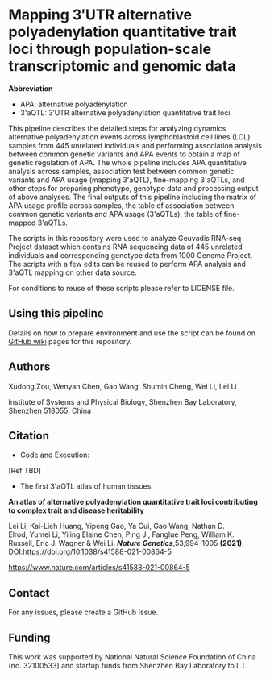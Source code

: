 # Mapping 3′UTR alternative polyadenylation quantitative trait loci through population-scale transcriptomic and genomic data

**Abbreviation** 
* APA: alternative polyadenylation
* 3'aQTL: 3′UTR alternative polyadenylation quantitative trait loci

This pipeline describes the detailed steps for analyzing dynamics alternative polyadenylation events across lymphoblastoid cell lines (LCL) samples from 445 unrelated individuals and performing association analysis between common genetic variants and APA events to obtain a map of genetic regulation of APA. The whole pipeline includes APA quantitative analysis across samples, association test between common genetic variants and APA usage (mapping 3'aQTL), fine-mapping 3'aQTLs, and other steps for preparing phenotype, genotype data and processing output of above analyses. The final outputs of this pipeline including the matrix of APA usage profile across samples, the table of association between common genetic variants and APA usage (3'aQTLs), the table of fine-mapped 3'aQTLs.

The scripts in this repository were used to analyze Geuvadis RNA-seq Project dataset which contains RNA sequencing data of 445 unrelated individuals and corresponding genotype data from 1000 Genome Project. The scripts with a few edits can be reused to perform APA analysis and 3'aQTL mapping on other data source.

For conditions to reuse of these scripts please refer to LICENSE file.

## Using this pipeline
Details on how to prepare environment and use the script can be found on [GitHub wiki](https://github.com/Xu-Dong/3aQTL_pipe/wiki) pages for this repository.

## Authors

Xudong Zou, Wenyan Chen, Gao Wang, Shumin Cheng, Wei Li, Lei Li

Institute of Systems and Physical Biology, Shenzhen Bay Laboratory, Shenzhen 518055, China

## Citation
* Code and Execution:

[Ref TBD]

* The first 3'aQTL atlas of human tissues:

**An atlas of alternative polyadenylation quantitative trait loci contributing to complex trait and disease heritability**

Lei Li, Kai-Lieh Huang, Yipeng Gao, Ya Cui, Gao Wang, Nathan D. Elrod, Yumei Li, Yiling Elaine Chen, Ping Ji, Fanglue Peng, William K. Russell, Eric J. Wagner & Wei Li. ***Nature Genetics***,53,994-1005 **(2021)**. DOI:https://doi.org/10.1038/s41588-021-00864-5

https://www.nature.com/articles/s41588-021-00864-5

## Contact
For any issues, please create a GitHub Issue.

## Funding
This work was supported by National Natural Science Foundation of China (no. 32100533) and startup funds from Shenzhen Bay Laboratory to L.L.
